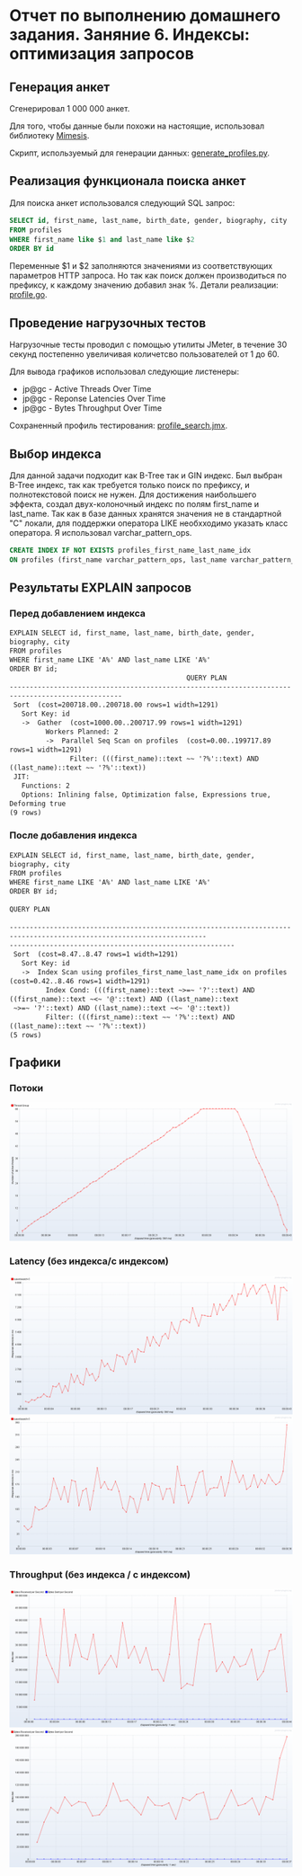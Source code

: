 # Отчет по выполнению домашнего задания. Заняние 6. Индексы: оптимизация запросов

## Генерация анкет

Сгенерировал 1 000 000 анкет.

Для того, чтобы данные были похожи на настоящие, использовал библиотеку [Mimesis](https://mimesis.name/en/master/).

Скрипт, используемый для генерации данных: [generate_profiles.py](generate_profiles.py).

## Реализация функционала поиска анкет

Для поиска анкет использовался следующий SQL запрос:

```sql
SELECT id, first_name, last_name, birth_date, gender, biography, city
FROM profiles
WHERE first_name like $1 and last_name like $2
ORDER BY id
```

Переменные $1 и $2 заполняются значениями из соответствующих параметров HTTP запроса. Но так как поиск должен производиться по префиксу, к каждому значению добавил знак %. Детали реализации: [profile.go](../profile/repository/postgresql/profile.go).

## Проведение нагрузочных тестов

Нагрузочные тесты проводил с помощью утилиты JMeter, в течение 30 секунд постепенно увеличивая количетсво пользователей от 1 до 60. 

Для вывода графиков использовал следующие листенеры:
- jp@gc - Active Threads Over Time
- jp@gc - Reponse Latencies Over Time
- jp@gc - Bytes Throughput Over Time

Сохраненный профиль тестирования: [profile_search.jmx](profile_search.jmx).

## Выбор индекса

Для данной задачи подходит как B-Tree так и GIN индекс. Был выбран B-Tree индекс, так как требуется только поиск по префиксу, и полнотекстовой поиск не нужен. Для достижения наибольшего эффекта, создал двух-колоночный индекс по полям first_name и last_name. Так как в базе данных хранятся значения не в стандартной "C" локали, для поддержки оператора LIKE необхходимо указать класс оператора. Я использовал varchar_pattern_ops.

```sql
CREATE INDEX IF NOT EXISTS profiles_first_name_last_name_idx
ON profiles (first_name varchar_pattern_ops, last_name varchar_pattern_ops);
```

## Результаты EXPLAIN запросов

### Перед добавлением индекса

```
EXPLAIN SELECT id, first_name, last_name, birth_date, gender, biography, city
FROM profiles
WHERE first_name LIKE 'А%' AND last_name LIKE 'А%'
ORDER BY id;
                                            QUERY PLAN
--------------------------------------------------------------------------------------------------
 Sort  (cost=200718.00..200718.00 rows=1 width=1291)
   Sort Key: id
   ->  Gather  (cost=1000.00..200717.99 rows=1 width=1291)
         Workers Planned: 2
         ->  Parallel Seq Scan on profiles  (cost=0.00..199717.89 rows=1 width=1291)
               Filter: (((first_name)::text ~~ '?%'::text) AND ((last_name)::text ~~ '?%'::text))
 JIT:
   Functions: 2
   Options: Inlining false, Optimization false, Expressions true, Deforming true
(9 rows)
```

### После добавления индекса

```
EXPLAIN SELECT id, first_name, last_name, birth_date, gender, biography, city
FROM profiles
WHERE first_name LIKE 'А%' AND last_name LIKE 'А%'
ORDER BY id;
                                                                                  QUERY PLAN

-----------------------------------------------------------------------------------------------------------------------
--------------------------------------------------------
 Sort  (cost=8.47..8.47 rows=1 width=1291)
   Sort Key: id
   ->  Index Scan using profiles_first_name_last_name_idx on profiles  (cost=0.42..8.46 rows=1 width=1291)
         Index Cond: (((first_name)::text ~>=~ '?'::text) AND ((first_name)::text ~<~ '@'::text) AND ((last_name)::text
 ~>=~ '?'::text) AND ((last_name)::text ~<~ '@'::text))
         Filter: (((first_name)::text ~~ '?%'::text) AND ((last_name)::text ~~ '?%'::text))
(5 rows)
```

## Графики

### Потоки
![](img/profile_search/without_index/threads.png)

### Latency (без индекса/с индексом)
![](img/profile_search/without_index/latency.png)
![](img/profile_search/with_index/latency.png)

### Throughput (без индекса / с индексом)
![](img/profile_search/without_index/throughput.png)
![](img/profile_search/with_index/throughput.png)
